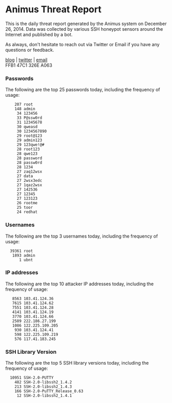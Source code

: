 # Animus Threat Report

This is the daily threat report generated by the Animus system on December 26, 2014. Data was collected by various SSH honeypot sensors around the Internet and published by a bot.  

As always, don't hesitate to reach out via Twitter or Email if you have any questions or feedback.  

[blog](http://morris.guru) | [twitter](https://twitter.com/andrew___morris) | [email](mailto:andrew@morris.guru)  
FFB1 47C1 326E A063  
### Passwords
The following are the top 25 passwords today, including the frequency of usage:
```
    207 root
    148 admin
     34 123456
     33 P@ssw0rd
     31 12345678
     30 qweasd
     30 1234567890
     29 root@123
     29 admin123
     29 123qwe!@#
     28 root123
     28 qwe123
     28 password
     28 passw0rd
     28 1234
     27 zaq12wsx
     27 data
     27 2wsx3edc
     27 1qaz2wsx
     27 142536
     27 12345
     27 123123
     26 rootme
     25 toor
     24 redhat
```

### Usernames
The following are the top 3 usernames today, including the frequency of usage:
```
  39361 root
   1893 admin
      1 ubnt
```

### IP addresses
The following are the top 10 attacker IP addresses today, including the frequency of usage:
```
   8563 103.41.124.36
   7615 103.41.124.62
   7551 103.41.124.28
   4141 103.41.124.19
   3770 103.41.124.66
   2589 222.186.27.199
   1086 122.225.109.205
    930 103.41.124.41
    598 122.225.109.219
    576 117.41.183.245
```

### SSH Library Version
The following are the top 5 SSH library versions today, including the frequency of usage:
```
  10951 SSH-2.0-PUTTY
    482 SSH-2.0-libssh2_1.4.2
    213 SSH-2.0-libssh2_1.4.3
    166 SSH-2.0-PuTTY_Release_0.63
     12 SSH-2.0-libssh2_1.4.1
```
